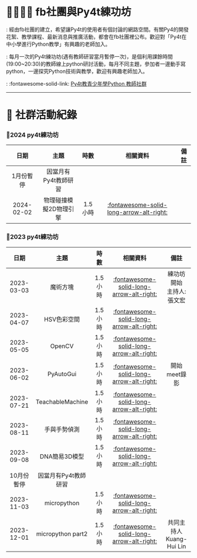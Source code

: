 # 👨‍👩‍👧‍👦 fb社團與Py4t練功坊


: 經由fb社團的建立，希望讓Py4t的使用者有個討論的網路空間。有關Py4的開發花絮、教學課程、最新消息與推廣活動，都會在fb社團裡公布。歡迎對「Py4t在中小學進行Python教學」有興趣的老師加入。

: 每月一次的Py4t練功坊(遇有教師研習當月暫停一次)，是個利用課餘時間(19:00~20:30)的教師線上python研討活動，每月不同主題，參加者一邊動手寫python，一邊探究Python技術與教學，歡迎有興趣老師加入。

: :fontawesome-solid-link: [Py4t教青少年學Python 教師社群](https://www.facebook.com/groups/856789691692686/)

-------------------------------

# 💙 社群活動紀錄

### 🧑2024 py4t練功坊

| 日期     |  主題    |     時數  | 相關資料     | 備註 | 
| :----:   | :-----:  |  :----: |:----------:   | :----------: |
| 1月份暫停  | 因當月有Py4t教師研習 |   |    |  |
| 2024-02-02  | 物理碰撞模擬2D物理引擎 | 1.5小時  |   <a href="https://drive.google.com/drive/folders/1k78G2eMqgk49sDJMxqnOxREtD-kmPbzn?usp=drive_link" target="_blank">:fontawesome-solid-long-arrow-alt-right:</a> |  |

### 🧑2023 py4t練功坊

| 日期     |  主題    |     時數  | 相關資料     | 備註 | 
| :----:   | :-----:  |  :----: |:----------:   | :----------: |
| 2023-03-03  | 魔術方塊  | 1.5小時  |   <a href="https://drive.google.com/drive/folders/11hG70nbiGWr6WghGvdcyXyZYbcRhhbOx?usp=sharing" target="_blank">:fontawesome-solid-long-arrow-alt-right:</a> | 練功坊開始<br/>主持人:張文宏 |
| 2023-04-07  | HSV色彩空間  | 1.5小時  |   <a href="https://drive.google.com/drive/folders/1dHuK7WAxSndVuN55DRZMBmiriWSqXUu1?usp=drive_link" target="_blank">:fontawesome-solid-long-arrow-alt-right:</a> |  |
| 2023-05-05  | OpenCV | 1.5小時  |   <a href="https://drive.google.com/drive/folders/1Adkt5nHliNS_8wZGeHPpvQUs3MXN8r0O?usp=drive_link" target="_blank">:fontawesome-solid-long-arrow-alt-right:</a> |  |
| 2023-06-02  | PyAutoGui | 1.5小時  |   <a href="https://drive.google.com/drive/folders/11lraf-9tRGxxwzAnUw9NFHwQXdefImHj?usp=drive_link" target="_blank">:fontawesome-solid-long-arrow-alt-right:</a> | 開始meet錄影 |
| 2023-07-21  | TeachableMachine | 1.5小時  |   <a href="https://drive.google.com/drive/folders/1R_gmOVSlonDL46ssGDj94gD7eINrPfpN?usp=drive_link" target="_blank">:fontawesome-solid-long-arrow-alt-right:</a> |  |
| 2023-08-11  | 手與手勢偵測 | 1.5小時  |   <a href="https://drive.google.com/drive/folders/1ishhpljBSm9UVwIe0uIZi7QcFsmFyZFS?usp=drive_link" target="_blank">:fontawesome-solid-long-arrow-alt-right:</a> |  |
| 2023-09-08  | DNA簡易3D模型 | 1.5小時  |   <a href="https://drive.google.com/drive/folders/1oissYN3gWVv8ZvOIm0wIQSWjAxtfF7oV?usp=drive_link" target="_blank">:fontawesome-solid-long-arrow-alt-right:</a> |  |
| 10月份暫停  | 因當月有Py4t教師研習 |   |    |  |
| 2023-11-03  | micropython | 1.5小時  |   <a href="https://drive.google.com/drive/folders/14nFOI9o8z_Zcj_OvMIkG67moWVocSiF4?usp=drive_link" target="_blank">:fontawesome-solid-long-arrow-alt-right:</a> |  |
| 2023-12-01  | micropython part2 | 1.5小時  |   <a href="https://drive.google.com/drive/folders/1X2xOcZc8rcZHSF-R2-4zQPNablQnjpWq?usp=drive_link" target="_blank">:fontawesome-solid-long-arrow-alt-right:</a> | 共同主持人<br/>Kuang-Hui Lin |
